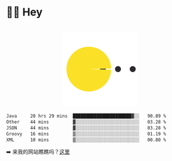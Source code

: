 
# 👋🏻 Hey
<div align="center">
	<br>
	<img src="https://raw.githubusercontent.com/Aniket965/Aniket965/master/pacman.svg?sanitize=true" width="200" height="200">
	<br>
</div>

<!--START_SECTION:waka-->
```text
Java     20 hrs 29 mins  ██████████████████████▓░░   90.89 % 
Other    44 mins         ▓░░░░░░░░░░░░░░░░░░░░░░░░   03.28 % 
JSON     44 mins         ▓░░░░░░░░░░░░░░░░░░░░░░░░   03.28 % 
Groovy   16 mins         ▒░░░░░░░░░░░░░░░░░░░░░░░░   01.19 % 
XML      10 mins         ▒░░░░░░░░░░░░░░░░░░░░░░░░   00.80 % 
```
<!--END_SECTION:waka-->

 ➡️  来我的网站瞧瞧吗？[这里](https://www.shaolongfei.com)
